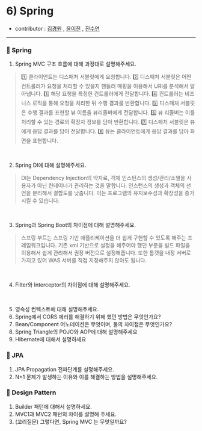 # 6) Spring
- contributor : [김경원](https://github.com/shining8543) , [윤이진](https://github.com/483759) , [진수연](https://github.com/jjuyeon)
<hr/>

### :notebook_with_decorative_cover: Spring
1. Spring MVC 구조 흐름에 대해 과정대로 설명해주세요.

> 1️⃣ 클라이언트는 디스패처 서블릿에게 요청합니다. 
> 2️⃣ 디스패처 서블릿은 어떤 컨트롤러가 요청을 처리할 수 있을지 핸들러 매핑을 이용해서 URI를 분석해서 알아냅니다.
> 3️⃣ 해당 요청을 특정한 컨트롤러에게 전달합니다.
> 4️⃣ 컨트롤러는 비즈니스 로직을 통해 요청을 처리한 뒤 수행 결과를 반환합니다.
> 5️⃣ 디스패처 서블릿은 수행 결과를 표현할 뷰 이름을 뷰리졸버에게 전달합니다.
> 6️⃣ 뷰 리졸버는 이를 처리할 수 있는 경로와 확장자 정보를 담아 반환합니다.
> 7️⃣ 디스패처 서블릿은 뷰에게 응답 결과를 담아 전달합니다.
> 8️⃣ 뷰는 클라이언트에게 응답 결과를 담아 화면을 표현합니다.

<br>

2. Spring DI에 대해 설명해주세요.

> DI는 Dependency Injection의 약자로, 객체 인스턴스의 생성/관리/소멸을 사용자가 아닌 컨테이너가 관리하는 것을 말합니다.
> 인스턴스의 생성과 객체의 선언을 분리해서 결합도를 낮춥니다. 이는 프로그램의 유지보수성과 확장성을 증가시킬 수 있습니다.

<br>

3. Spring과 Spring Boot의 차이점에 대해 설명해주세요.

> 스프링 부트는 스프링 기반 애플리케이션을 더 쉽게 구현할 수 있도록 해주는 프레임워크입니다. 기존 xml 기반으로 설정을 해주어야 했던 부분을 빌드 파일을 이용해서 쉽게 관리해서 권장 버전으로 설정해줍니다. 또한 톰캣을 내장 서버로 가지고 있어 WAS 서버를 직접 지정해주지 않아도 됩니다.

<br>

4. Filter와 Interceptor의 차이점에 대해 설명해주세요.

> 

<br>

5. 영속성 컨텍스트에 대해 설명해주세요.
6. Spring에서 CORS 에러를 해결하기 위해 했던 방법은 무엇인가요?
7. Bean/Component 어노테이션은 무엇이며, 둘의 차이점은 무엇인가요?
8. Spring Triangle의 POJO와 AOP에 대해 설명해주세요
9.  Hibernate에 대해서 설명하세요

### :notebook_with_decorative_cover: JPA
1. JPA Propagation 전파단계를 설명해주세요.
2. N+1 문제가 발생하는 이유와 이를 해결하는 방법을 설명해주세요.

### :notebook_with_decorative_cover: Design Pattern
1. Builder 패턴에 대해서 설명하세요.
2. MVC1과 MVC2 패턴의 차이를 설명해 주세요.
3. (꼬리질문) 그렇다면, Spring MVC 는 무엇일까요?